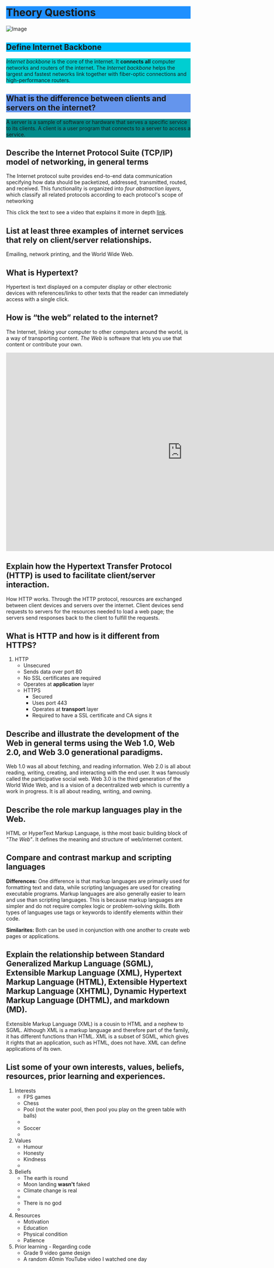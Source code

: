 <h1 style="background-color:DodgerBlue;">Theory Questions</h1>
<p><img alt="Image" title="icon" src="https://cdn-icons-png.flaticon.com/512/3770/3770755.png" /></p>
<h2 style="background-color:DeepSkyBlue;">Define Internet Backbone</h2>
<p style="background-color:DarkTurquoise;"><em>Internet backbone</em> is the core of the internet. It <strong>connects all</strong> computer networks and routers of the internet. The <em>Internet backbone</em> helps the largest and fastest networks link together with fiber-optic connections and high-performance routers.</p>

<h2 style="background-color:CornflowerBlue;">What is the difference between clients and servers on the internet?</h2>
<p style="background-color:DarkCyan;"> A server is a sample of software or hardware that serves a specific service to its clients. A client is a user program that connects to a server to access a service. </p>

<h2> Describe the Internet Protocol Suite (TCP/IP) model of networking, in general terms</h2>
<p> The Internet protocol suite provides end-to-end data communication specifying how data should be packetized, addressed, transmitted, routed, and received. This functionality is organized into <em>four abstraction layers</em>, which classify all related protocols according to each protocol's scope of networking </p>
<p>This click the text to see a video that explains it more in depth <a href="https://youtu.be/HFRU01uS9nA">link</a>.</p>

<h2> List at least three examples of internet services that rely on client/server relationships. </h2>
<p> Emailing, network printing, and the World Wide Web. </p>

<h2> What is Hypertext? </h2>
<p>Hypertext is text displayed on a computer display or other electronic devices with references/links to other texts that the reader can immediately access with a single click.</p>

<h2> How is <strong>“the web”</strong> related to the internet? </h2>
<p> The Internet, linking your computer to other computers around the world, is a way of transporting content. <em>The Web</em> is software that lets you use that content or contribute your own. </p>

<iframe width="962" height="541" src="https://www.youtube.com/embed/CX_HyY3kbZw" title="The Internet vs. The Web" frameborder="0" allow="accelerometer; autoplay; clipboard-write; encrypted-media; gyroscope; picture-in-picture; web-share" allowfullscreen></iframe>

<h2> Explain how the Hypertext Transfer Protocol (HTTP) is used to facilitate client/server interaction. </h2>
<p> How HTTP works. Through the HTTP protocol, resources are exchanged between client devices and servers over the internet. Client devices send requests to servers for the resources needed to load a web page; the servers send responses back to the client to fulfill the requests. </p>

<h2> What is HTTP and how is it different from HTTPS? </h2>
<ol>
  <li>HTTP <ul>
      <li>Unsecured</li>
      <li>Sends data over port 80</li>
      <li>No SSL certificates are required</li>
      <li>Operates at <strong>application</strong> layer</li>

  <li>HTTPS <ul>
       <li>Secured</li>
       <li>Uses port 443</li>
       <li>Operates at <strong>transport</strong> layer</li>
       <li>Required to have a SSL certificate and CA signs it</li>
</ol>

<h2>Describe and illustrate the development of the Web in general terms using the Web 1.0, Web 2.0, and Web 3.0 generational paradigms.</h2>
<p> Web 1.0 was all about fetching, and reading information. Web 2.0 is all about reading, writing, creating, and interacting with the end user. It was famously called the participative social web. Web 3.0 is the third generation of the World Wide Web, and is a vision of a decentralized web which is currently a work in progress. It is all about reading, writing, and owning.</p>

<h2> Describe the role markup languages play in the Web. </h2>
<p> HTML or HyperText Markup Language, is thhe most basic building block of <em>"The Web"</em>. It defines the meaning and structure of web/internet content. </p>

<h2>Compare and contrast markup and scripting languages</h2>
<p> <strong>Differences:</strong> One difference is that markup languages are primarily used for formatting text and data, while scripting languages are used for creating executable programs. 
Markup languages are also generally easier to learn and use than scripting languages. This is because markup languages are simpler and do not require complex logic or problem-solving skills. Both types of languages use tags or keywords to identify elements within their code.

 <strong>Similarites: </strong>Both can be used in conjunction with one another to create web pages or applications.</p>

 <h2> Explain the relationship between Standard Generalized Markup Language (SGML), Extensible Markup Language (XML), Hypertext Markup Language (HTML), Extensible Hypertext Markup Language (XHTML), Dynamic Hypertext Markup Language (DHTML), and markdown (MD).</h2>
 <p>Extensible Markup Language (XML) is a cousin to HTML and a nephew to SGML. Although XML is a markup language and therefore part of the family, it has different functions than HTML. XML is a subset of SGML, which gives it rights that an application, such as HTML, does not have. XML can define applications of its own. </p>

 <h2> List some of your own interests, values, beliefs, resources, prior learning and experiences.</h2>
<ol>
  <li>Interests <ul>
    <li>FPS games</li>
    <li>Chess</li>
    <li>Pool (not the water pool, then pool you play on the green table with balls) <li>
    <li>Soccer<li>
  </ul></li>
  <li>Values<ul>
    <li>Humour</li>
    <li>Honesty</li>     
     <li>Kindness<li>
  </ul></li>
  <li>Beliefs<ul>
    <li>The earth is round</li>
    <li>Moon landing <strong> wasn't</strong> faked </li>
    <li>Climate change is real <li>
    <li>There is no god<li>
  </ul></li>
  <li>Resources<ul>
    <li>Motivation</li>
    <li>Education</li>
    <li>Physical condition</li>
    <li>Patience</li>
  </ul></li>
  <li>Prior learning - Regarding code<ul>
    <li>Grade 9 video game design</li>
    <li>A random 40min YouTube video I watched one day </li>
  </ul></li>
</ol>